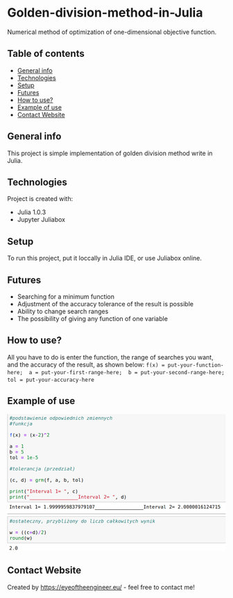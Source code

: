 # Golden-division-method-in-Julia
 Numerical method of optimization of one-dimensional objective function.


## Table of contents
* [General info](#general-info)
* [Technologies](#technologies)
* [Setup](#setup)
* [Futures](#futures)
* [How to use?](#how-to-use)
* [Example of use](#example-of-use)
* [Contact Website](#contact-website)


## General info
This project is simple implementation of golden division method write in Julia.
	
## Technologies
Project is created with:
* Julia 1.0.3
* Jupyter Juliabox

	
## Setup
To run this project, put it loccally in Julia IDE, or use Juliabox online.

## Futures
* Searching for a minimum function
* Adjustment of the accuracy tolerance of the result is possible
* Ability to change search ranges
* The possibility of giving any function of one variable

## How to use?
All you have to do is enter the function, the range of searches you want, and the accuracy of the result, as shown below:
`f(x) = put-your-function-here; 
a = put-your-first-range-here; 
b = put-your-second-range-here;
tol = put-your-accuracy-here`

## Example of use

![Example of use](./Example.png)

## Contact Website
Created by https://eyeoftheengineer.eu/ - feel free to contact me!
